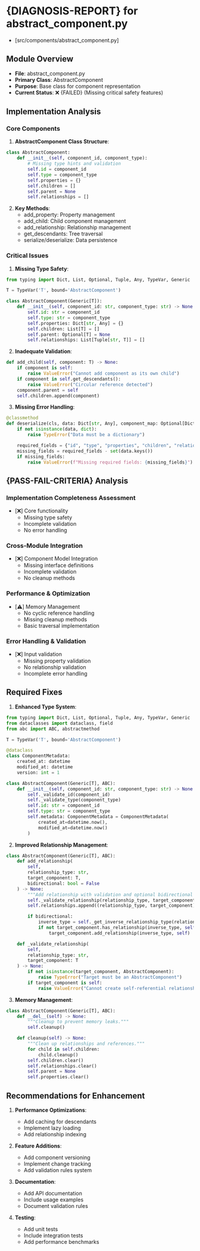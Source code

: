 # {DIAGNOSIS-REPORT} for abstract_component.py

- [src/components/abstract_component.py]

## Module Overview

- **File**: abstract_component.py
- **Primary Class**: AbstractComponent
- **Purpose**: Base class for component representation
- **Current Status**: ❌ {FAILED} (Missing critical safety features)

## Implementation Analysis

### Core Components

1. **AbstractComponent Class Structure**:

```python
class AbstractComponent:
    def __init__(self, component_id, component_type):
        # Missing type hints and validation
        self.id = component_id
        self.type = component_type
        self.properties = {}
        self.children = []
        self.parent = None
        self.relationships = []
```

2. **Key Methods**:
   - add_property: Property management
   - add_child: Child component management
   - add_relationship: Relationship management
   - get_descendants: Tree traversal
   - serialize/deserialize: Data persistence

### Critical Issues

1. **Missing Type Safety**:

```python
from typing import Dict, List, Optional, Tuple, Any, TypeVar, Generic

T = TypeVar('T', bound='AbstractComponent')

class AbstractComponent(Generic[T]):
    def __init__(self, component_id: str, component_type: str) -> None:
        self.id: str = component_id
        self.type: str = component_type
        self.properties: Dict[str, Any] = {}
        self.children: List[T] = []
        self.parent: Optional[T] = None
        self.relationships: List[Tuple[str, T]] = []
```

2. **Inadequate Validation**:

```python
def add_child(self, component: T) -> None:
    if component is self:
        raise ValueError("Cannot add component as its own child")
    if component in self.get_descendants():
        raise ValueError("Circular reference detected")
    component.parent = self
    self.children.append(component)
```

3. **Missing Error Handling**:

```python
@classmethod
def deserialize(cls, data: Dict[str, Any], component_map: Optional[Dict[str, T]] = None) -> T:
    if not isinstance(data, dict):
        raise TypeError("Data must be a dictionary")

    required_fields = {"id", "type", "properties", "children", "relationships"}
    missing_fields = required_fields - set(data.keys())
    if missing_fields:
        raise ValueError(f"Missing required fields: {missing_fields}")
```

## {PASS-FAIL-CRITERIA} Analysis

### Implementation Completeness Assessment

- [❌] Core functionality
  - Missing type safety
  - Incomplete validation
  - No error handling

### Cross-Module Integration

- [❌] Component Model Integration
  - Missing interface definitions
  - Incomplete validation
  - No cleanup methods

### Performance & Optimization

- [⚠️] Memory Management
  - No cyclic reference handling
  - Missing cleanup methods
  - Basic traversal implementation

### Error Handling & Validation

- [❌] Input validation
  - Missing property validation
  - No relationship validation
  - Incomplete error handling

## Required Fixes

1. **Enhanced Type System**:

```python
from typing import Dict, List, Optional, Tuple, Any, TypeVar, Generic
from dataclasses import dataclass, field
from abc import ABC, abstractmethod

T = TypeVar('T', bound='AbstractComponent')

@dataclass
class ComponentMetadata:
    created_at: datetime
    modified_at: datetime
    version: int = 1

class AbstractComponent(Generic[T], ABC):
    def __init__(self, component_id: str, component_type: str) -> None:
        self._validate_id(component_id)
        self._validate_type(component_type)
        self.id: str = component_id
        self.type: str = component_type
        self.metadata: ComponentMetadata = ComponentMetadata(
            created_at=datetime.now(),
            modified_at=datetime.now()
        )
```

2. **Improved Relationship Management**:

```python
class AbstractComponent(Generic[T], ABC):
    def add_relationship(
        self,
        relationship_type: str,
        target_component: T,
        bidirectional: bool = False
    ) -> None:
        """Add relationship with validation and optional bidirectional linking."""
        self._validate_relationship(relationship_type, target_component)
        self.relationships.append((relationship_type, target_component))

        if bidirectional:
            inverse_type = self._get_inverse_relationship_type(relationship_type)
            if not target_component.has_relationship(inverse_type, self):
                target_component.add_relationship(inverse_type, self)

    def _validate_relationship(
        self,
        relationship_type: str,
        target_component: T
    ) -> None:
        if not isinstance(target_component, AbstractComponent):
            raise TypeError("Target must be an AbstractComponent")
        if target_component is self:
            raise ValueError("Cannot create self-referential relationship")
```

3. **Memory Management**:

```python
class AbstractComponent(Generic[T], ABC):
    def __del__(self) -> None:
        """Cleanup to prevent memory leaks."""
        self.cleanup()

    def cleanup(self) -> None:
        """Clean up relationships and references."""
        for child in self.children:
            child.cleanup()
        self.children.clear()
        self.relationships.clear()
        self.parent = None
        self.properties.clear()
```

## Recommendations for Enhancement

1. **Performance Optimizations**:

   - Add caching for descendants
   - Implement lazy loading
   - Add relationship indexing

2. **Feature Additions**:

   - Add component versioning
   - Implement change tracking
   - Add validation rules system

3. **Documentation**:

   - Add API documentation
   - Include usage examples
   - Document validation rules

4. **Testing**:
   - Add unit tests
   - Include integration tests
   - Add performance benchmarks
